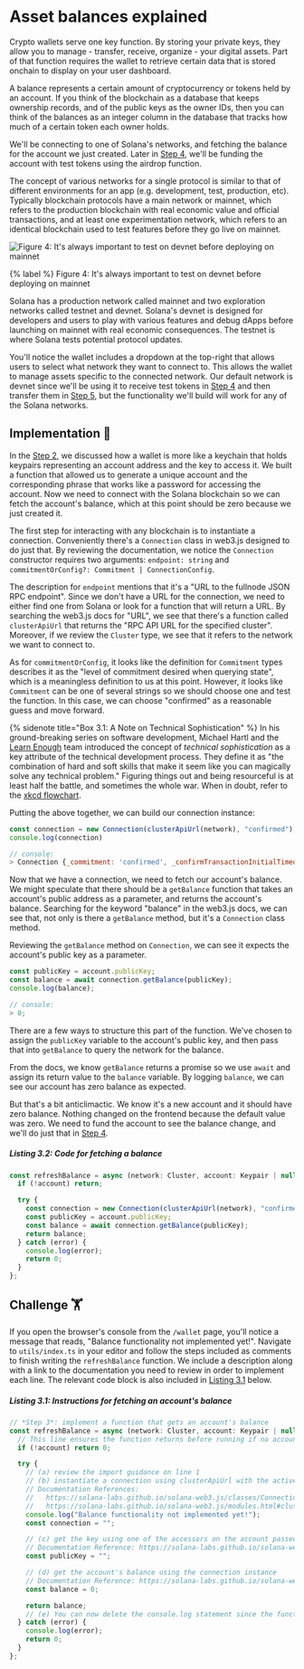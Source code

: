 # Asset balances explained

Crypto wallets serve one key function. By storing your private keys, they allow you to manage - transfer, receive, organize - your digital assets. Part of that function requires the wallet to retrieve certain data that is stored onchain to display on your user dashboard.

A balance represents a certain amount of cryptocurrency or tokens held by an account. If you think of the blockchain as a database that keeps ownership records, and of the public keys as the owner IDs, then you can think of the balances as an integer column in the database that tracks how much of a certain token each owner holds.

We'll be connecting to one of Solana's networks, and fetching the balance for the account we just created. Later in [Step 4](https://learn.figment.io/tutorials/solana-wallet-step-4), we'll be funding the account with test tokens using the airdrop function.

The concept of various networks for a single protocol is similar to that of different environments for an app (e.g. development, test, production, etc). Typically blockchain protocols have a main network or mainnet, which refers to the production blockchain with real economic value and official transactions, and at least one experimentation network, which refers to an identical blockchain used to test features before they go live on mainnet.

![Figure 4: It's always important to test on devnet before deploying on mainnet](https://raw.githubusercontent.com/figment-networks/datahub-learn/solana-wallet/figment-learn/new-pathways/solana-wallet/public/consultant.jpeg)

{% label %}
Figure 4: It's always important to test on devnet before deploying on mainnet

Solana has a production network called mainnet and two exploration networks called testnet and devnet. Solana's devnet is designed for developers and users to play with various features and debug dApps before launching on mainnet with real economic consequences. The testnet is where Solana tests potential protocol updates.

You'll notice the wallet includes a dropdown at the top-right that allows users to select what network they want to connect to. This allows the wallet to manage assets specific to the connected network. Our default network is devnet since we'll be using it to receive test tokens in [Step 4](https://learn.figment.io/tutorials/solana-wallet-step-4) and then transfer them in [Step 5](https://learn.figment.io/tutorials/solana-wallet-step-5), but the functionality we'll build will work for any of the Solana networks.

## Implementation 🧩

In the [Step 2](https://learn.figment.io/tutorials/solana-wallet-step-2), we discussed how a wallet is more like a keychain that holds keypairs representing an account address and the key to access it. We built a function that allowed us to generate a unique account and the corresponding phrase that works like a password for accessing the account. Now we need to connect with the Solana blockchain so we can fetch the account's balance, which at this point should be zero because we just created it.

The first step for interacting with any blockchain is to instantiate a connection. Conveniently there's a `Connection` class in web3.js designed to do just that. By reviewing the documentation, we notice the `Connection` constructor requires two arguments: `endpoint: string` and `commitmentOrConfig?: Commitment | ConnectionConfig`.

The description for `endpoint` mentions that it's a "URL to the fullnode JSON RPC endpoint". Since we don't have a URL for the connection, we need to either find one from Solana or look for a function that will return a URL. By searching the web3.js docs for "URL", we see that there's a function called `clusterApiUrl` that returns the "RPC API URL for the specified cluster". Moreover, if we review the `Cluster` type, we see that it refers to the network we want to connect to.

As for `commitmentOrConfig`, it looks like the definition for `Commitment` types describes it as the "level of commitment desired when querying state", which is a meaningless definition to us at this point. However, it looks like `Commitment` can be one of several strings so we should choose one and test the function. In this case, we can choose "confirmed" as a reasonable guess and move forward.

{% sidenote title="Box 3.1: A Note on Technical Sophistication" %}
In his ground-breaking series on software development, Michael Hartl and the [Learn Enough](https://www.learnenough.com/) team introduced the concept of _technical sophistication_ as a key attribute of the technical development process. They define it as "the combination of hard and soft skills that make it seem like you can magically solve any technical problem." Figuring things out and being resourceful is at least half the battle, and sometimes the whole war. When in doubt, refer to the [xkcd flowchart](https://m.xkcd.com/627/).

Putting the above together, we can build our connection instance:

```javascript
const connection = new Connection(clusterApiUrl(network), "confirmed");
console.log(connection)

// console:
> Connection {_commitment: 'confirmed', _confirmTransactionInitialTimeout: undefined, _rpcEndpoint: 'https://api.devnet.solana.com', _rpcWsEndpoint: 'wss://api.devnet.solana.com/', _rpcClient: ClientBrowser, …}
```

Now that we have a connection, we need to fetch our account's balance. We might speculate that there should be a `getBalance` function that takes an account's public address as a parameter, and returns the account's balance. Searching for the keyword "balance" in the web3.js docs, we can see that, not only is there a `getBalance` method, but it's a `Connection` class method.

Reviewing the `getBalance` method on `Connection`, we can see it expects the account's public key as a parameter.

```javascript
const publicKey = account.publicKey;
const balance = await connection.getBalance(publicKey);
console.log(balance);

// console:
> 0;
```

There are a few ways to structure this part of the function. We've chosen to assign the `publicKey` variable to the account's public key, and then pass that into `getBalance` to query the network for the balance.

From the docs, we know `getBalance` returns a promise so we use `await` and assign its return value to the `balance` variable. By logging `balance`, we can see our account has zero balance as expected.

But that's a bit anticlimactic. We know it's a new account and it should have zero balance. Nothing changed on the frontend because the default value was zero. We need to fund the account to see the balance change, and we'll do just that in [Step 4](https://learn.figment.io/tutorials/solana-wallet-step-4).

##### _Listing 3.2: Code for fetching a balance_
```javascript
const refreshBalance = async (network: Cluster, account: Keypair | null) => {
  if (!account) return;

  try {
    const connection = new Connection(clusterApiUrl(network), "confirmed");
    const publicKey = account.publicKey;
    const balance = await connection.getBalance(publicKey);
    return balance;
  } catch (error) {
    console.log(error);
    return 0;
  }
};
```

## Challenge 🏋️

If you open the browser's console from the `/wallet` page, you'll notice a message that reads, "Balance functionality not implemented yet!". Navigate to `utils/index.ts` in your editor and follow the steps included as comments to finish writing the `refreshBalance` function. We include a description along with a link to the documentation you need to review in order to implement each line. The relevant code block is also included in [Listing 3.1](#listing-31-instructions-for-fetching-an-accounts-balance) below.

##### _Listing 3.1: Instructions for fetching an account's balance_
```javascript
// *Step 3*: implement a function that gets an account's balance
const refreshBalance = async (network: Cluster, account: Keypair | null) => {
  // This line ensures the function returns before running if no account has been set
  if (!account) return 0;

  try {
    // (a) review the import guidance on line 1
    // (b) instantiate a connection using clusterApiUrl with the active network passed in as an argument
    // Documentation References:
    //   https://solana-labs.github.io/solana-web3.js/classes/Connection.html
    //   https://solana-labs.github.io/solana-web3.js/modules.html#clusterApiUrl
    console.log("Balance functionality not implemented yet!");
    const connection = "";

    // (c) get the key using one of the accessors on the account passed in as an argument
    // Documentation Reference: https://solana-labs.github.io/solana-web3.js/classes/Keypair.html
    const publicKey = "";

    // (d) get the account's balance using the connection instance
    // Documentation Reference: https://solana-labs.github.io/solana-web3.js/classes/Connection.html
    const balance = 0;

    return balance;
    // (e) You can now delete the console.log statement since the function is implemented!
  } catch (error) {
    console.log(error);
    return 0;
  }
};
```
